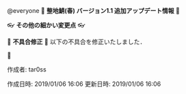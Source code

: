 @everyone 
:cherry_blossom:  **__整地鯖(春) バージョン1.1  追加アップデート情報__** :cherry_blossom:



:eyeglasses: **__その他の細かい変更点__** :eyeglasses:  


:bow: **__不具合修正__** :bow: 
以下の不具合を修正いたしました．

:diamond_shape_with_a_dot_inside: 

作成者: tar0ss

作成日時: 2019/01/06 16:06
更新日時: 2019/01/06 16:06